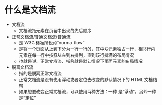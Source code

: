 # 什么是文档流

- 文档流
  - 文档流指元素在页面中出现的先后顺序
- 正常文档流/普通文档流/普通流
  - 是 W3C 标准所说的“normal flow”
  - 是将一个页面从上到下分为一行一行的，其中块元素独占一行，相邻行内元素在每一行中按照从左到右排列，直到该行排满的布局情况
  - 也就是说，正常文档流，指的就是默认情况下页面元素的布局情况
- 脱离文档流
  - 指的是脱离正常文档流
  - 正常文档流是没有使用浮动或者定位去改变的默认情况下的 HTML 文档结构
  - 如果想要改变正常文档流，可以使用两种方法：一种 是“浮动”，另外一种是“定位”